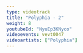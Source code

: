```yaml
---
type: videotrack
title: "Polyphia - 2"
weight: 8
youtubeId: "NyuEp3KNyco"
videoevents: vevt0047
videoartists: ["Polyphia"]
---
```

